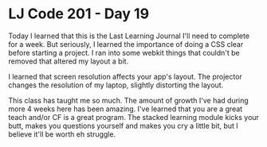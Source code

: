 # LJ Code 201 - Day 19

Today I learned that this is the Last Learning Journal I'll need to complete for a week. But seriously, I learned the importance of doing a CSS clear before starting a project. I ran into some webkit things that couldn't be removed that altered my layout a bit.

I learned that screen resolution affects your app's layout. The projector changes the resolution of my laptop, slightly distorting the layout.

This class has taught me so much. The amount of growth I've had during more 4 weeks here has been amazing. I've learned that you are a great teach and/or CF is a great program. The stacked learning module kicks your butt, makes you questions yourself and makes you cry a little bit, but I believe it'll be worth eh struggle.
